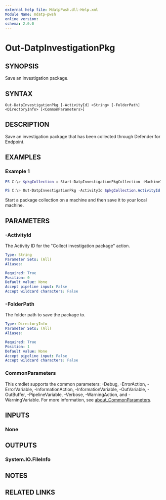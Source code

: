```yaml
---
external help file: MdatpPwsh.dll-Help.xml
Module Name: mdatp-pwsh
online version:
schema: 2.0.0
---
```


# Out-DatpInvestigationPkg

## SYNOPSIS
Save an investigation package.

## SYNTAX

```
Out-DatpInvestigationPkg [-ActivityId] <String> [-FolderPath] <DirectoryInfo> [<CommonParameters>]
```

## DESCRIPTION
Save an investigation package that has been collected through Defender for Endpoint.

## EXAMPLES

### Example 1
```powershell
PS C:\> $pkgCollection = Start-DatpInvestigationPkgCollection -MachineId "comp-01.contoso.com" -Comment "Collecting investigation package."

PS C:\> Out-DatpInvestigationPkg -ActivityId $pkgCollection.ActivityId -FolderPath ".\"
```

Start a package collection on a machine and then save it to your local machine.

## PARAMETERS

### -ActivityId
The Activity ID for the "Collect investigation package" action.

```yaml
Type: String
Parameter Sets: (All)
Aliases:

Required: True
Position: 0
Default value: None
Accept pipeline input: False
Accept wildcard characters: False
```

### -FolderPath
The folder path to save the package to.

```yaml
Type: DirectoryInfo
Parameter Sets: (All)
Aliases:

Required: True
Position: 1
Default value: None
Accept pipeline input: False
Accept wildcard characters: False
```

### CommonParameters
This cmdlet supports the common parameters: -Debug, -ErrorAction, -ErrorVariable, -InformationAction, -InformationVariable, -OutVariable, -OutBuffer, -PipelineVariable, -Verbose, -WarningAction, and -WarningVariable. For more information, see [about_CommonParameters](http://go.microsoft.com/fwlink/?LinkID=113216).

## INPUTS

### None
## OUTPUTS

### System.IO.FileInfo
## NOTES

## RELATED LINKS
